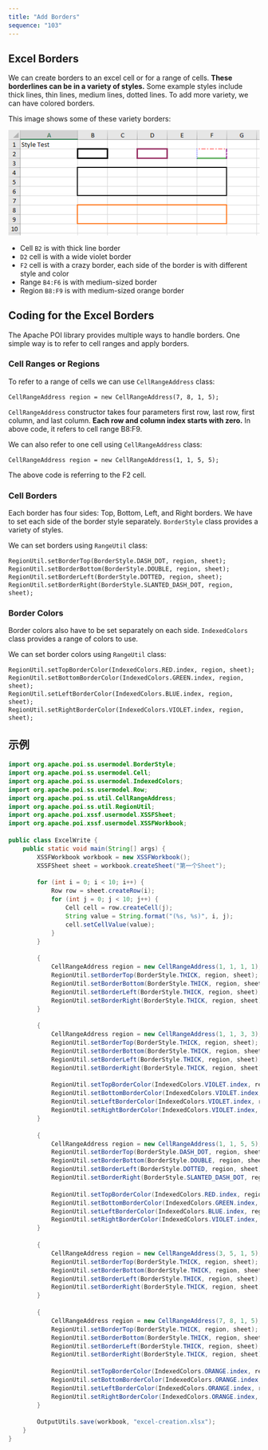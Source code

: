 ```yaml
---
title: "Add Borders"
sequence: "103"
---
```


## Excel Borders

We can create borders to an excel cell or for a range of cells.
**These borderlines can be in a variety of styles.**
Some example styles include thick lines, thin lines, medium lines, dotted lines.
To add more variety, we can have colored borders.

This image shows some of these variety borders:

![](/assets/images/office/poi/excel-cell-border-example-001.webp)

- Cell `B2` is with thick line border
- `D2` cell is with a wide violet border
- `F2` cell is with a crazy border, each side of the border is with different style and color
- Range `B4:F6` is with medium-sized border
- Region `B8:F9` is with medium-sized orange border


## Coding for the Excel Borders

The Apache POI library provides multiple ways to handle borders.
One simple way is to refer to cell ranges and apply borders.

### Cell Ranges or Regions

To refer to a range of cells we can use `CellRangeAddress` class:

```text
CellRangeAddress region = new CellRangeAddress(7, 8, 1, 5);
```

`CellRangeAddress` constructor takes four parameters first row, last row, first column, and last column.
**Each row and column index starts with zero.**
In above code, it refers to cell range B8:F9.

We can also refer to one cell using `CellRangeAddress` class:

```text
CellRangeAddress region = new CellRangeAddress(1, 1, 5, 5);
```

The above code is referring to the F2 cell.

### Cell Borders

Each border has four sides: Top, Bottom, Left, and Right borders.
We have to set each side of the border style separately.
`BorderStyle` class provides a variety of styles.

We can set borders using `RangeUtil` class:

```text
RegionUtil.setBorderTop(BorderStyle.DASH_DOT, region, sheet);
RegionUtil.setBorderBottom(BorderStyle.DOUBLE, region, sheet);
RegionUtil.setBorderLeft(BorderStyle.DOTTED, region, sheet);
RegionUtil.setBorderRight(BorderStyle.SLANTED_DASH_DOT, region, sheet);
```

### Border Colors

Border colors also have to be set separately on each side.
`IndexedColors` class provides a range of colors to use.

We can set border colors using `RangeUtil` class:

```text
RegionUtil.setTopBorderColor(IndexedColors.RED.index, region, sheet);
RegionUtil.setBottomBorderColor(IndexedColors.GREEN.index, region, sheet);
RegionUtil.setLeftBorderColor(IndexedColors.BLUE.index, region, sheet);
RegionUtil.setRightBorderColor(IndexedColors.VIOLET.index, region, sheet);
```

## 示例

```java
import org.apache.poi.ss.usermodel.BorderStyle;
import org.apache.poi.ss.usermodel.Cell;
import org.apache.poi.ss.usermodel.IndexedColors;
import org.apache.poi.ss.usermodel.Row;
import org.apache.poi.ss.util.CellRangeAddress;
import org.apache.poi.ss.util.RegionUtil;
import org.apache.poi.xssf.usermodel.XSSFSheet;
import org.apache.poi.xssf.usermodel.XSSFWorkbook;

public class ExcelWrite {
    public static void main(String[] args) {
        XSSFWorkbook workbook = new XSSFWorkbook();
        XSSFSheet sheet = workbook.createSheet("第一个Sheet");

        for (int i = 0; i < 10; i++) {
            Row row = sheet.createRow(i);
            for (int j = 0; j < 10; j++) {
                Cell cell = row.createCell(j);
                String value = String.format("(%s, %s)", i, j);
                cell.setCellValue(value);
            }
        }

        {
            CellRangeAddress region = new CellRangeAddress(1, 1, 1, 1);
            RegionUtil.setBorderTop(BorderStyle.THICK, region, sheet);
            RegionUtil.setBorderBottom(BorderStyle.THICK, region, sheet);
            RegionUtil.setBorderLeft(BorderStyle.THICK, region, sheet);
            RegionUtil.setBorderRight(BorderStyle.THICK, region, sheet);
        }

        {
            CellRangeAddress region = new CellRangeAddress(1, 1, 3, 3);
            RegionUtil.setBorderTop(BorderStyle.THICK, region, sheet);
            RegionUtil.setBorderBottom(BorderStyle.THICK, region, sheet);
            RegionUtil.setBorderLeft(BorderStyle.THICK, region, sheet);
            RegionUtil.setBorderRight(BorderStyle.THICK, region, sheet);

            RegionUtil.setTopBorderColor(IndexedColors.VIOLET.index, region, sheet);
            RegionUtil.setBottomBorderColor(IndexedColors.VIOLET.index, region, sheet);
            RegionUtil.setLeftBorderColor(IndexedColors.VIOLET.index, region, sheet);
            RegionUtil.setRightBorderColor(IndexedColors.VIOLET.index, region, sheet);
        }

        {
            CellRangeAddress region = new CellRangeAddress(1, 1, 5, 5);
            RegionUtil.setBorderTop(BorderStyle.DASH_DOT, region, sheet);
            RegionUtil.setBorderBottom(BorderStyle.DOUBLE, region, sheet);
            RegionUtil.setBorderLeft(BorderStyle.DOTTED, region, sheet);
            RegionUtil.setBorderRight(BorderStyle.SLANTED_DASH_DOT, region, sheet);

            RegionUtil.setTopBorderColor(IndexedColors.RED.index, region, sheet);
            RegionUtil.setBottomBorderColor(IndexedColors.GREEN.index, region, sheet);
            RegionUtil.setLeftBorderColor(IndexedColors.BLUE.index, region, sheet);
            RegionUtil.setRightBorderColor(IndexedColors.VIOLET.index, region, sheet);
        }

        {
            CellRangeAddress region = new CellRangeAddress(3, 5, 1, 5);
            RegionUtil.setBorderTop(BorderStyle.THICK, region, sheet);
            RegionUtil.setBorderBottom(BorderStyle.THICK, region, sheet);
            RegionUtil.setBorderLeft(BorderStyle.THICK, region, sheet);
            RegionUtil.setBorderRight(BorderStyle.THICK, region, sheet);
        }

        {
            CellRangeAddress region = new CellRangeAddress(7, 8, 1, 5);
            RegionUtil.setBorderTop(BorderStyle.THICK, region, sheet);
            RegionUtil.setBorderBottom(BorderStyle.THICK, region, sheet);
            RegionUtil.setBorderLeft(BorderStyle.THICK, region, sheet);
            RegionUtil.setBorderRight(BorderStyle.THICK, region, sheet);

            RegionUtil.setTopBorderColor(IndexedColors.ORANGE.index, region, sheet);
            RegionUtil.setBottomBorderColor(IndexedColors.ORANGE.index, region, sheet);
            RegionUtil.setLeftBorderColor(IndexedColors.ORANGE.index, region, sheet);
            RegionUtil.setRightBorderColor(IndexedColors.ORANGE.index, region, sheet);
        }

        OutputUtils.save(workbook, "excel-creation.xlsx");
    }
}
```
